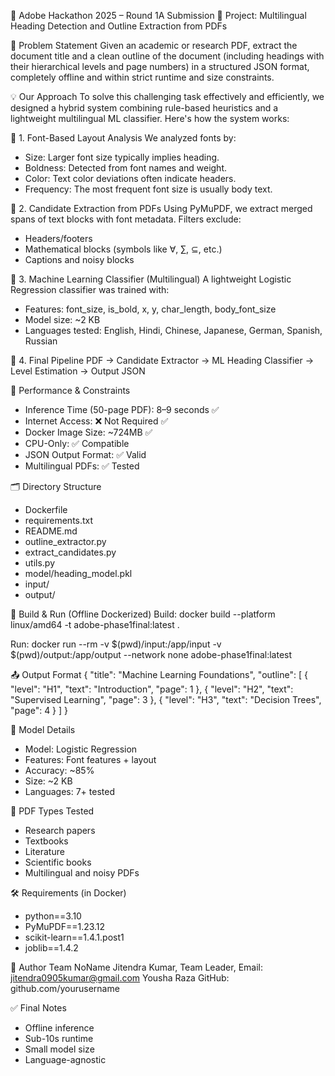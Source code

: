 📘 Adobe Hackathon 2025 – Round 1A Submission
🧠 Project: Multilingual Heading Detection and Outline Extraction from PDFs

📌 Problem Statement
Given an academic or research PDF, extract the document title and a clean outline of the document (including headings with their hierarchical levels and page numbers) in a structured JSON format, completely offline and within strict runtime and size constraints.

💡 Our Approach
To solve this challenging task effectively and efficiently, we designed a hybrid system combining rule-based heuristics and a lightweight multilingual ML classifier. Here's how the system works:

🧠 1. Font-Based Layout Analysis
We analyzed fonts by:
- Size: Larger font size typically implies heading.
- Boldness: Detected from font names and weight.
- Color: Text color deviations often indicate headers.
- Frequency: The most frequent font size is usually body text.

📄 2. Candidate Extraction from PDFs
Using PyMuPDF, we extract merged spans of text blocks with font metadata. Filters exclude:
- Headers/footers
- Mathematical blocks (symbols like ∀, ∑, ⊆, etc.)
- Captions and noisy blocks

🤖 3. Machine Learning Classifier (Multilingual)
A lightweight Logistic Regression classifier was trained with:
- Features: font_size, is_bold, x, y, char_length, body_font_size
- Model size: ~2 KB
- Languages tested: English, Hindi, Chinese, Japanese, German, Spanish, Russian

🔄 4. Final Pipeline
PDF → Candidate Extractor → ML Heading Classifier → Level Estimation → Output JSON

🚀 Performance & Constraints
- Inference Time (50-page PDF): 8–9 seconds ✅
- Internet Access: ❌ Not Required ✅
- Docker Image Size: ~724MB ✅
- CPU-Only: ✅ Compatible
- JSON Output Format: ✅ Valid
- Multilingual PDFs: ✅ Tested

🗂 Directory Structure
- Dockerfile
- requirements.txt
- README.md
- outline_extractor.py
- extract_candidates.py
- utils.py
- model/heading_model.pkl
- input/
- output/

🔧 Build & Run (Offline Dockerized)
Build:
docker build --platform linux/amd64 -t adobe-phase1final:latest .

Run:
docker run --rm -v $(pwd)/input:/app/input -v $(pwd)/output:/app/output --network none adobe-phase1final:latest

📤 Output Format
{
  "title": "Machine Learning Foundations",
  "outline": [
    { "level": "H1", "text": "Introduction", "page": 1 },
    { "level": "H2", "text": "Supervised Learning", "page": 3 },
    { "level": "H3", "text": "Decision Trees", "page": 4 }
  ]
}

🧠 Model Details
- Model: Logistic Regression
- Features: Font features + layout
- Accuracy: ~85%
- Size: ~2 KB
- Languages: 7+ tested

🧪 PDF Types Tested
- Research papers
- Textbooks
- Literature
- Scientific books
- Multilingual and noisy PDFs

🛠 Requirements (in Docker)
- python==3.10
- PyMuPDF==1.23.12
- scikit-learn==1.4.1.post1
- joblib==1.4.2

🙋 Author
Team NoName
Jitendra Kumar, Team Leader, Email: jitendra0905kumar@gmail.com
Yousha Raza
GitHub: github.com/yourusername

✅ Final Notes
- Offline inference
- Sub-10s runtime
- Small model size
- Language-agnostic
